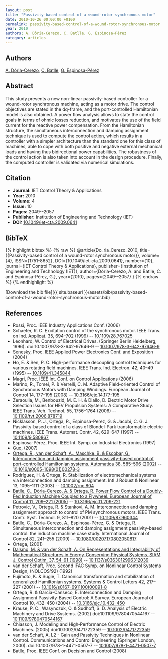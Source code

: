 ```yaml
---
layout: post
title: "Passivity-based control of a wound-rotor synchronous motor"
date: 2010-10-26 00:00:00 +0100
permalink: passivity-based-control-of-a-wound-rotor-synchronous-motor
year: 2010
authors: A. Dòria-Cerezo, C. Batlle, G. Espinosa-Pérez
category: articles
---
```

 
## Authors
[A. Dòria-Cerezo](authors/arnau-doria-cerezo), [C. Batlle](authors/carles-batlle), [G. Espinosa-Pérez](authors/gerardo-espinosa-perez)
 
## Abstract
This study presents a new non-linear passivity-based controller for a wound-rotor synchronous machine, acting as a motor drive. The control objectives are stated in the dq-frame, and the port-controlled Hamiltonian model is also obtained. A power flow analysis allows to state the control goals in terms of ohmic losses reduction, and motivates the use of the field current for the reactive power compensation. From the Hamiltonian structure, the simultaneous interconnection and damping assignment technique is used to compute the control action, which results in a controller with a simpler architecture than the standard one for this class of machines, able to cope with both positive and negative external mechanical loads and having thus bidirectional power capabilities. The robustness of the control action is also taken into account in the design procedure. Finally, the computed controller is validated via numerical simulations.
 
## Citation
- **Journal:** IET Control Theory &amp; Applications
- **Year:** 2010
- **Volume:** 4
- **Issue:** 10
- **Pages:** 2049--2057
- **Publisher:** Institution of Engineering and Technology (IET)
- **DOI:** [10.1049/iet-cta.2009.0641](https://doi.org/10.1049/iet-cta.2009.0641)
 
## BibTeX
{% highlight bibtex %}
{% raw %}
@article{Do_ria_Cerezo_2010,
  title={{Passivity-based control of a wound-rotor synchronous motor}},
  volume={4},
  ISSN={1751-8652},
  DOI={10.1049/iet-cta.2009.0641},
  number={10},
  journal={IET Control Theory &amp; Applications},
  publisher={Institution of Engineering and Technology (IET)},
  author={Dòria-Cerezo, A. and Batlle, C. and Espinosa-Pérez, G.},
  year={2010},
  pages={2049--2057}
}
{% endraw %}
{% endhighlight %}
 
[Download the bib file]({{ site.baseurl }}/assets/bib/passivity-based-control-of-a-wound-rotor-synchronous-motor.bib)
 
## References
- Rossi, Proc. IEEE Industry Applications Conf. (2006)
- Schaefer, R. C. Excitation control of the synchronous motor. IEEE Trans. on Ind. Applicat. 35, 694–702 (1999) -- [10.1109/28.767025](https://doi.org/10.1109/28.767025)
- Leonhard, W. Control of Electrical Drives. (Springer Berlin Heidelberg, 1996). doi:10.1007/978-3-642-97646-9 -- [10.1007/978-3-642-97646-9](https://doi.org/10.1007/978-3-642-97646-9)
- Senesky, Proc. IEEE Applied Power Electronics Conf. and Exposition (2004)
- Ho, E. & Sen, P. C. High-performance decoupling control techniques for various rotating field machines. IEEE Trans. Ind. Electron. 42, 40–49 (1995) -- [10.1109/41.345844](https://doi.org/10.1109/41.345844)
- Magri, Proc. IEEE Int. Conf. on Control Applications (2006)
- Marino, R., Tomei, P. & Verrelli, C. M. Adaptive Field-oriented Control of Synchronous Motors with Damping Windings. European Journal of Control 14, 177–195 (2008) -- [10.3166/ejc.14.177-195](https://doi.org/10.3166/ejc.14.177-195)
- Zeraoulia, M., Benbouzid, M. E. H. & Diallo, D. Electric Motor Drive Selection Issues for HEV Propulsion Systems: A Comparative Study. IEEE Trans. Veh. Technol. 55, 1756–1764 (2006) -- [10.1109/tvt.2006.878719](https://doi.org/10.1109/tvt.2006.878719)
- Nicklasson, P. J., Ortega, R., Espinosa-Perez, G. & Jacobi, C. G. J. Passivity-based control of a class of Blondel-Park transformable electric machines. IEEE Trans. Automat. Contr. 42, 629–647 (1997) -- [10.1109/9.580867](https://doi.org/10.1109/9.580867)
- Espinosa-Pérez, Proc. IEEE Int. Symp. on Industrial Electronics (1997)
- Guo, (2007)
- [Ortega, R., van der Schaft, A., Maschke, B. & Escobar, G. Interconnection and damping assignment passivity-based control of port-controlled Hamiltonian systems. Automatica 38, 585–596 (2002)](interconnection-and-damping-assignment-passivity-based-control-of-port-controlled-hamiltonian-systems) -- [10.1016/s0005-1098(01)00278-3](https://doi.org/10.1016/s0005-1098(01)00278-3)
- Rodríguez, H. & Ortega, R. Stabilization of electromechanical systems via interconnection and damping assignment. Intl J Robust &amp; Nonlinear 13, 1095–1111 (2003) -- [10.1002/rnc.804](https://doi.org/10.1002/rnc.804)
- [Batlle, C., Dòria-Cerezo, A. & Ortega, R. Power Flow Control of a Doubly-Fed Induction Machine Coupled to a Flywheel. European Journal of Control 11, 209–221 (2005)](power-flow-control-of-a-doubly-fed-induction-machine-coupled-to-a-flywheel) -- [10.3166/ejc.11.209-221](https://doi.org/10.3166/ejc.11.209-221)
- Petrovic, V., Ortega, R. & Stankovi, A. M. Interconnection and damping assignment approach to control of PM synchronous motors. IEEE Trans. Contr. Syst. Technol. 9, 811–820 (2001) -- [10.1109/87.960344](https://doi.org/10.1109/87.960344)
- Batlle, C., Dòria-Cerezo, A., Espinosa-Pérez, G. & Ortega, R. Simultaneous interconnection and damping assignment passivity-based control: the induction machine case study. International Journal of Control 82, 241–255 (2009) -- [10.1080/00207170802050817](https://doi.org/10.1080/00207170802050817)
- Ortega, (2001)
- [Dalsmo, M. & van der Schaft, A. On Representations and Integrability of Mathematical Structures in Energy-Conserving Physical Systems. SIAM J. Control Optim. 37, 54–91 (1998)](on-representations-and-integrability-of-mathematical-structures-in-energy-conserving-physical-systems) -- [10.1137/s0363012996312039](https://doi.org/10.1137/s0363012996312039)
- van der Schaft, Proc. Second IFAC Symp. on Nonlinear Control Systems Design, (NOLCOS'92) (1992)
- Fujimoto, K. & Sugie, T. Canonical transformation and stabilization of generalized Hamiltonian systems. Systems &amp; Control Letters 42, 217–227 (2001) -- [10.1016/s0167-6911(00)00091-8](https://doi.org/10.1016/s0167-6911(00)00091-8)
- Ortega, R. & García-Canseco, E. Interconnection and Damping Assignment Passivity-Based Control: A Survey. European Journal of Control 10, 432–450 (2004) -- [10.3166/ejc.10.432-450](https://doi.org/10.3166/ejc.10.432-450)
- Krause, P. C., Wasynczuk, O. & Sudhoff, S. D. Analysis of Electric Machinery and Drive Systems. (2002) doi:10.1109/9780470544167 -- [10.1109/9780470544167](https://doi.org/10.1109/9780470544167)
- Chiasson, J. Modeling and High‐Performance Control of Electric Machines. (2005) doi:10.1002/0471722359 -- [10.1002/0471722359](https://doi.org/10.1002/0471722359)
- van der Schaft, A. L2 - Gain and Passivity Techniques in Nonlinear Control. Communications and Control Engineering (Springer London, 2000). doi:10.1007/978-1-4471-0507-7 -- [10.1007/978-1-4471-0507-7](https://doi.org/10.1007/978-1-4471-0507-7)
- Batlle, Proc. IEEE Conf. on Decision and Control (2008)

